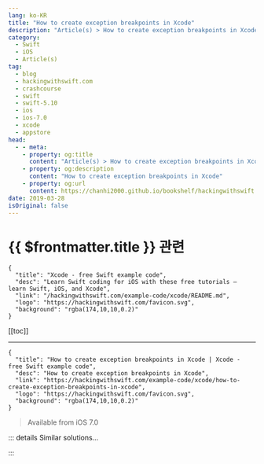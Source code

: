 ```yaml
---
lang: ko-KR
title: "How to create exception breakpoints in Xcode"
description: "Article(s) > How to create exception breakpoints in Xcode"
category:
  - Swift
  - iOS
  - Article(s)
tag: 
  - blog
  - hackingwithswift.com
  - crashcourse
  - swift
  - swift-5.10
  - ios
  - ios-7.0
  - xcode
  - appstore
head:
  - - meta:
    - property: og:title
      content: "Article(s) > How to create exception breakpoints in Xcode"
    - property: og:description
      content: "How to create exception breakpoints in Xcode"
    - property: og:url
      content: https://chanhi2000.github.io/bookshelf/hackingwithswift.com/example-code/xcode/how-to-create-exception-breakpoints-in-xcode.html
date: 2019-03-28
isOriginal: false
---
```


# {{ $frontmatter.title }} 관련

```component VPCard
{
  "title": "Xcode - free Swift example code",
  "desc": "Learn Swift coding for iOS with these free tutorials – learn Swift, iOS, and Xcode",
  "link": "/hackingwithswift.com/example-code/xcode/README.md",
  "logo": "https://hackingwithswift.com/favicon.svg",
  "background": "rgba(174,10,10,0.2)"
}
```

[[toc]]

---

```component VPCard
{
  "title": "How to create exception breakpoints in Xcode | Xcode - free Swift example code",
  "desc": "How to create exception breakpoints in Xcode",
  "link": "https://hackingwithswift.com/example-code/xcode/how-to-create-exception-breakpoints-in-xcode",
  "logo": "https://hackingwithswift.com/favicon.svg",
  "background": "rgba(174,10,10,0.2)"
}
```

> Available from iOS 7.0

<!-- TODO: 작성 -->

<!-- 
Exception breakpoints are a powerful debugging tool that remarkably few people know about, so please read the following carefully and put it into practice!

A regular breakpoint is on a line you specify, and causes the debugger to pause execution at that point so you can evaluate your program's state. An *exception* breakpoint tells the debugger to pause whenever a problem is encountered anywhere in your program, so you can evaluate your program's state before it crashes.

Exception breakpoints are trivial to set up: go to the Breakpoint Navigation (<kbd>Cmd</kbd>+7), then click the + button in the bottom left and choose Add Exception Breakpoint. You can leave it there if you want to, but it's preferable to make one further change to reduce unnecessary messages: right-click on your new breakpoint, choose Edit Breakpoint, then change the Exception value from "All" to "Objective-C".

-->

::: details Similar solutions…

<!--
/example-code/xcode/what-are-swift-error-breakpoints">What are Swift error breakpoints? 
/example-code/xcode/what-are-breakpoints">What are breakpoints? 
/example-code/uikit/how-to-create-live-playgrounds-in-xcode">How to create live playgrounds in Xcode 
/example-code/xcode/how-to-make-xcode-play-sounds-while-debugging">How to make Xcode play sounds while debugging 
/example-code/games/how-to-create-a-spritekit-texture-atlas-in-xcode">How to create a SpriteKit texture atlas in Xcode</a>
-->

:::

